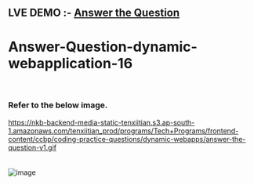 ## LVE DEMO :- <a href="https://mcqsample.ccbp.tech/">Answer the Question</a>
# Answer-Question-dynamic-webapplication-16

</br>

### Refer to the below image.</br>
https://nkb-backend-media-static-tenxiitian.s3.ap-south-1.amazonaws.com/tenxiitian_prod/programs/Tech+Programs/frontend-content/ccbp/coding-practice-questions/dynamic-webapps/answer-the-question-v1.gif</br></br></br>
![image](https://user-images.githubusercontent.com/46521639/119019152-83218600-b9ba-11eb-845d-36a1d7e8af14.png)

